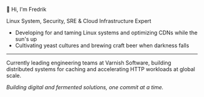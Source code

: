 👋 Hi, I'm Fredrik

Linux System, Security, SRE & Cloud Infrastructure Expert
- Developing for and taming Linux systems and optimizing CDNs while the sun's up
- Cultivating yeast cultures and brewing craft beer when darkness falls

---

Currently leading engineering teams at Varnish Software, building distributed systems for caching and accelerating HTTP workloads at global scale.

*Building digital and fermented solutions, one commit at a time.*
